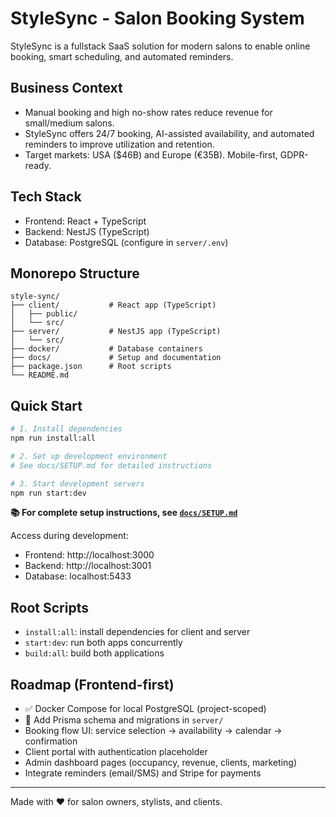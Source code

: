 # StyleSync - Salon Booking System

StyleSync is a fullstack SaaS solution for modern salons to enable online booking, smart scheduling, and automated reminders.

## Business Context
- Manual booking and high no-show rates reduce revenue for small/medium salons.
- StyleSync offers 24/7 booking, AI-assisted availability, and automated reminders to improve utilization and retention.
- Target markets: USA ($46B) and Europe (€35B). Mobile-first, GDPR-ready.

## Tech Stack
- Frontend: React + TypeScript
- Backend: NestJS (TypeScript)
- Database: PostgreSQL (configure in `server/.env`)

## Monorepo Structure
```
style-sync/
├── client/           # React app (TypeScript)
│   ├── public/
│   └── src/
├── server/           # NestJS app (TypeScript)
│   └── src/
├── docker/           # Database containers
├── docs/             # Setup and documentation
├── package.json      # Root scripts
└── README.md
```

## Quick Start

```bash
# 1. Install dependencies
npm run install:all

# 2. Set up development environment
# See docs/SETUP.md for detailed instructions

# 3. Start development servers
npm run start:dev
```

**📚 For complete setup instructions, see [`docs/SETUP.md`](./docs/SETUP.md)**

Access during development:
- Frontend: http://localhost:3000
- Backend: http://localhost:3001
- Database: localhost:5433

## Root Scripts
- `install:all`: install dependencies for client and server
- `start:dev`: run both apps concurrently
- `build:all`: build both applications

## Roadmap (Frontend-first)
- ✅ Docker Compose for local PostgreSQL (project-scoped)
- 🔄 Add Prisma schema and migrations in `server/`
- Booking flow UI: service selection → availability → calendar → confirmation
- Client portal with authentication placeholder
- Admin dashboard pages (occupancy, revenue, clients, marketing)
- Integrate reminders (email/SMS) and Stripe for payments

---
Made with ❤️ for salon owners, stylists, and clients.
